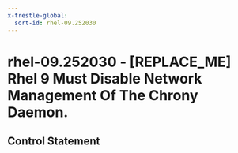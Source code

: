 ```yaml
---
x-trestle-global:
  sort-id: rhel-09.252030
---
```


# rhel-09.252030 - \[REPLACE_ME\] Rhel 9 Must Disable Network Management Of The Chrony Daemon.

## Control Statement
